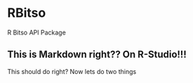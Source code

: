 # RBitso
R Bitso API Package

## This is Markdown right?? On R-Studio!!! 

This should do right?
Now lets do two things
